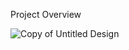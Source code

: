 Project Overview

![Copy of Untitled Design](https://github.com/user-attachments/assets/8ba167d4-c61a-4472-ae90-ec81a3c00bfd)

